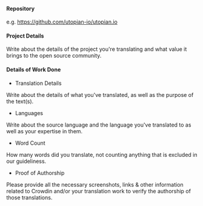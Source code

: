 #### Repository
e.g. https://github.com/utopian-io/utopian.io

#### Project Details
Write about the details of the project you're translating and what value it brings to the open source community.

#### Details of Work Done

- Translation Details

Write about the details of what you've translated, as well as the purpose of the text(s). 

- Languages

Write about the source language and the language you've translated to as well as your expertise in them.

- Word Count

How many words did you translate, not counting anything that is excluded in our guideliness.

- Proof of Authorship

Please provide all the necessary screenshots, links & other information related to Crowdin and/or your translation work to verify the authorship of those translations.

